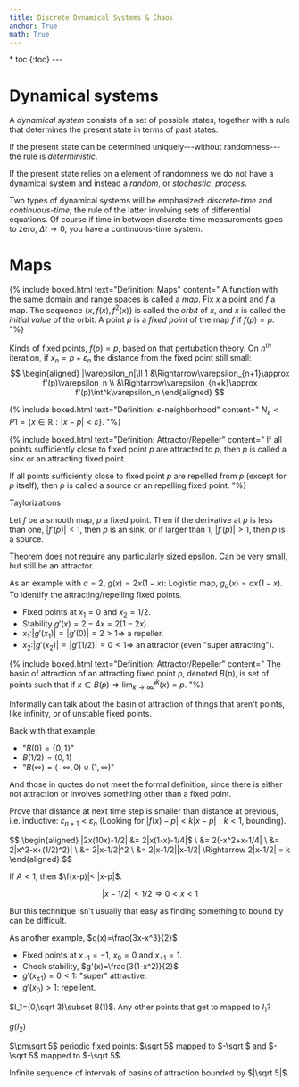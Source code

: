 ```yaml
---
title: Discrete Dynamical Systems & Chaos
anchor: True
math: True
---
```

<div id="mathjax-preamble" style="display:none;">
$$
$$
</div>
* toc
{:toc}
---

# Dynamical systems

A *dynamical system* consists of a set of possible states, together with a rule
that determines the present state in terms of past states.
<!-- -->
If the present state can be determined uniquely---without randomness---the rule
is *deterministic*.
<!-- -->
If the present state relies on a element of randomness we do not have a
dynamical system and instead a *random*, or *stochastic*, *process*.
<!-- -->
Two types of dynamical systems will be emphasized: *discrete-time* and
*continuous-time*, the rule of the latter involving sets of differential
equations. Of course if time in between discrete-time measurements
goes to zero, $\Delta t\to 0$, you have a continuous-time system.

# Maps

{% include boxed.html text="Definition: Maps" content="
A function with the same domain and range spaces is called a *map*.
Fix $x$ a point and $f$ a map. The sequence $\{x,f(x),f^2(x)\}$ is called the
*orbit* of $x$, and $x$ is called the *initial value* of the orbit.
A point $\rho$ is a *fixed point* of the map $f$ if $f(\rho)=\rho$.
"%}

Kinds of fixed points, $f(p)=p$, based on that pertubation theory.
On $n^{th}$ iteration, if $x_n=p+\varepsilon_n$ the distance from the fixed
point still small:
$$
\begin{aligned}
|\varepsilon_n|\ll 1
&\Rightarrow\varepsilon_{n+1}\approx f'(p)\varepsilon_n \\
&\Rightarrow\varepsilon_{n+k}\approx f'(p)\int^k\varepsilon_n
\end{aligned}
$$

{% include boxed.html text="Definition: $\varepsilon$-neighborhood" content="
$N_\varepsilon<P1=\{x\in\mathbb{R}:|x-p|<\varepsilon\}$.
"%}

{% include boxed.html text="Definition: Attractor/Repeller" content="
If all points sufficiently close to fixed point $p$ are attracted to $p$,
then $p$ is called a sink or an attracting fixed point.

If all points sufficiently close to fixed point $p$ are repelled from $p$
(except for $p$ itself), then $p$ is called a source or an repelling fixed
point.
"%}

Taylorizations

Let $f$ be a smooth map, $p$ a fixed point.
Then if the derivative at $p$ is less than one, $|f'(p)|<1$,
then $p$ is an sink, or if larger than 1, $|f'(p)|>1$, then $p$ is a source.

Theorem does not require any particularly sized epsilon.
Can be very small, but still be an attractor.

As an example with $a=2$, $g(x)=2x(1-x)$:
Logistic map, $g_a(x)=ax(1-x)$.
To identify the attracting/repelling fixed points.

- Fixed points at $x_1=0$ and $x_2=1/2$.
- Stability $g'(x)=2-4x=2(1-2x)$.
- $x_1$:$|g'(x_1)|=|g'(0)|=2>1\Rightarrow$ a repeller.
- $x_2$:$|g'(x_2)|=|g'(1/2)|=0<1\Rightarrow$ an attractor
  (even "super attracting").

{% include boxed.html text="Definition: Attractor/Repeller" content="
The basic of attraction of an attracting fixed point $p$,
denoted $B(p)$, is set of points such that if
$x\in B(p)\Rightarrow\lim_{k\to\infty}f^k(x)=p$.
"%}

Informally can talk about the basin of attraction of things that aren't points,
like infinity, or of unstable fixed points.

Back with that example:

- "$B(0)=\{0,1\}$"
- $B(1/2)=(0,1)$
- "$B(\infty)=(-\infty,0)\cup(1,\infty)$"

And those in quotes do not meet the formal definition, since there is either
not attraction or involves something other than a fixed point.

Prove that distance at next time step is smaller than distance at previous, i.e. inductive:
$\varepsilon_{n+1}<\varepsilon_n$
(Looking for $|f(x)-p|<k|x-p|:k<1$, bounding).

$$
\begin{aligned}
|2x(10x)-1/2| &= 2|x(1-x)-1/4|$ \\
&= 2(-x^2+x-1/4| \\
&= 2|x^2-x+(1/2)^2)| \\
&= 2|x-1/2|^2 \\
&= 2|x-1/2||x-1/2| \Rightarrow 2|x-1/2| = k
\end{aligned}
$$

If $A<1$, then $\f(x-p)|< |x-p|$.

$$
|x-1/2|<1/2 \Rightarrow 0<x<1
$$

But this technique isn't usually that easy as finding something to bound by can
be difficult.

As another example, $g(x)=\frac{3x-x^3}{2}$

- Fixed points at $x_{-1}=-1$, $x_0=0$ and $x_{+1}=1$.
- Check stability, $g'(x)=\frac{3(1-x^2)}{2}$
- $g'(x_{\pm 1})=0<1$: "super" attractive.
- $g'(x_0)>1$: repellent.

$I_1=(0,\sqrt 3)\subset B(1)$. Any other points that get to mapped to $I_1$?

$g(I_2)$

$\pm\sqrt 5$ periodic fixed points: $\sqrt 5$ mapped to $-\sqrt $ and $-\sqrt 5$ mapped to $-\sqrt 5$.

Infinite sequence of intervals of basins of attraction bounded by $|\sqrt 5|$.


